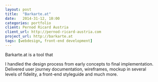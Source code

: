 ```yaml
---
layout: post
title:  "Barkarte.at"
date:   2014-31-12, 10:00
categories: portfolio
client: Pernod Ricard Austria
client_url: http://pernod-ricard-austria.com
project_url: http://barkarte.at
tags: [webdesign, front-end development]
---
```


Barkarte.at is a tool that

I handled the design process from early concepts to final implementation. Delivered user journey documentation, wireframes, mockup in several levels of fidelity, a front-end styleguide and much more.
